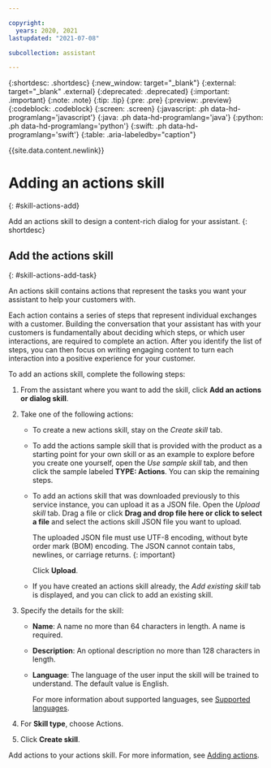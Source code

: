 ```yaml
---

copyright:
  years: 2020, 2021
lastupdated: "2021-07-08"

subcollection: assistant

---
```


{:shortdesc: .shortdesc}
{:new_window: target="_blank"}
{:external: target="_blank" .external}
{:deprecated: .deprecated}
{:important: .important}
{:note: .note}
{:tip: .tip}
{:pre: .pre}
{:preview: .preview}
{:codeblock: .codeblock}
{:screen: .screen}
{:javascript: .ph data-hd-programlang='javascript'}
{:java: .ph data-hd-programlang='java'}
{:python: .ph data-hd-programlang='python'}
{:swift: .ph data-hd-programlang='swift'}
{:table: .aria-labeledby="caption"}

{{site.data.content.newlink}}

# Adding an actions skill 
{: #skill-actions-add}

Add an actions skill to design a content-rich dialog for your assistant.
{: shortdesc}

## Add the actions skill
{: #skill-actions-add-task}

An actions skill contains actions that represent the tasks you want your assistant to help your customers with.

Each action contains a series of steps that represent individual exchanges with a customer. Building the conversation that your assistant has with your customers is fundamentally about deciding which steps, or which user interactions, are required to complete an action. After you identify the list of steps, you can then focus on writing engaging content to turn each interaction into a positive experience for your customer.

To add an actions skill, complete the following steps:

1.  From the assistant where you want to add the skill, click **Add an actions or dialog skill**.

1.  Take one of the following actions:

    - To create a new actions skill, stay on the *Create skill* tab.

    - To add the actions sample skill that is provided with the product as a starting point for your own skill or as an example to explore before you create one yourself, open the *Use sample skill* tab, and then click the sample labeled **TYPE: Actions**. You can skip the remaining steps.

    - To add an actions skill that was downloaded previously to this service instance, you can upload it as a JSON file. Open the *Upload skill* tab. Drag a file or click **Drag and drop file here or click to select a file** and select the actions skill JSON file you want to upload.

      The uploaded JSON file must use UTF-8 encoding, without byte order mark (BOM) encoding. The JSON cannot contain tabs, newlines, or carriage returns.
      {: important}

      Click **Upload**.

    - If you have created an actions skill already, the *Add existing skill* tab is displayed, and you can click to add an existing skill.

1.  Specify the details for the skill:

    - **Name**: A name no more than 64 characters in length. A name is required.
    - **Description**: An optional description no more than 128 characters in length.
    - **Language**: The language of the user input the skill will be trained to understand. The default value is English.

      For more information about supported languages, see [Supported languages](/docs/assistant?topic=assistant-language-support).

1.  For **Skill type**, choose Actions.

1.  Click **Create skill**.

<!-- If you add only an actions skill to the assistant, the action skill starts the conversation. If you add both a dialog skill and actions skill to an assistant, the dialog skill starts the conversation. And actions are recognized only if you configure the dialog skill to call them. -->

Add actions to your actions skill. For more information, see [Adding actions](/docs/assistant?topic=assistant-actions).
